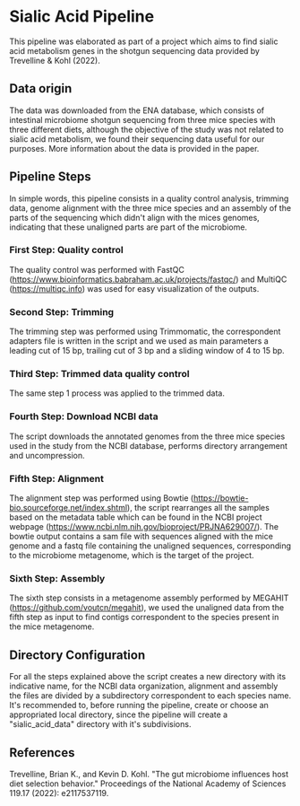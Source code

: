 # Sialic Acid Pipeline

This pipeline was elaborated as part of a project which aims to find sialic acid metabolism genes in the shotgun sequencing data provided by Trevelline & Kohl (2022).

## Data origin

The data was downloaded from the ENA database, which consists of intestinal microbiome shotgun sequencing from three mice species with three different diets, although the objective of the study was not related to sialic acid metabolism, we found their sequencing data useful for our purposes. More information about the data is provided in the paper.

## Pipeline Steps

In simple words, this pipeline consists in a quality control analysis, trimming data, genome alignment with the three mice species and an assembly of the parts of the sequencing which didn't align with the mices genomes, indicating that these unaligned parts are part of the microbiome.

### First Step: Quality control

The quality control was performed with FastQC (https://www.bioinformatics.babraham.ac.uk/projects/fastqc/) and MultiQC (https://multiqc.info) was used for easy visualization of the outputs.

### Second Step: Trimming

The trimming step was performed using Trimmomatic, the correspondent adapters file is written in the script and we used as main parameters a leading cut of 15 bp, trailing cut of 3 bp and a sliding window of 4 to 15 bp.

### Third Step: Trimmed data quality control

The same step 1 process was applied to the trimmed data.

### Fourth Step: Download NCBI data

The script downloads the annotated genomes from the three mice species used in the study from the NCBI database, performs directory arrangement and uncompression.

### Fifth Step: Alignment

The alignment step was performed using Bowtie (https://bowtie-bio.sourceforge.net/index.shtml), the script rearranges all the samples based on the metadata table which can be found in the NCBI project webpage (https://www.ncbi.nlm.nih.gov/bioproject/PRJNA629007/). The bowtie output contains a sam file with sequences aligned with the mice genome and a fastq file containing the unaligned sequences, corresponding to the microbiome metagenome, which is the target of the project.

### Sixth Step: Assembly

The sixth step consists in a metagenome assembly performed by MEGAHIT (https://github.com/voutcn/megahit), we used the unaligned data from the fifth step as input to find contigs correspondent to the species present in the mice metagenome.

## Directory Configuration

For all the steps explained above the script creates a new directory with its indicative name, for the NCBI data organization, alignment and assembly the files are divided by a subdirectory correspondent to each species name. It's recommended to, before running the pipeline, create or choose an appropriated local directory, since the pipeline will create a "sialic_acid_data" directory with it's subdivisions.

## References 

Trevelline, Brian K., and Kevin D. Kohl. "The gut microbiome influences host diet selection behavior." Proceedings of the National Academy of Sciences 119.17 (2022): e2117537119.

